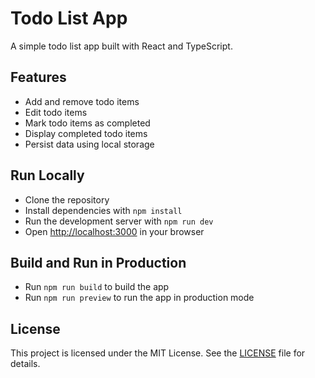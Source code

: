 # Todo List App

A simple todo list app built with React and TypeScript.

## Features

* Add and remove todo items
* Edit todo items
* Mark todo items as completed
* Display completed todo items
* Persist data using local storage

## Run Locally

* Clone the repository
* Install dependencies with `npm install`
* Run the development server with `npm run dev`
* Open [http://localhost:3000](http://localhost:3000) in your browser

## Build and Run in Production

* Run `npm run build` to build the app
* Run `npm run preview` to run the app in production mode

## License

This project is licensed under the MIT License. See the [LICENSE](LICENSE) file for details.
